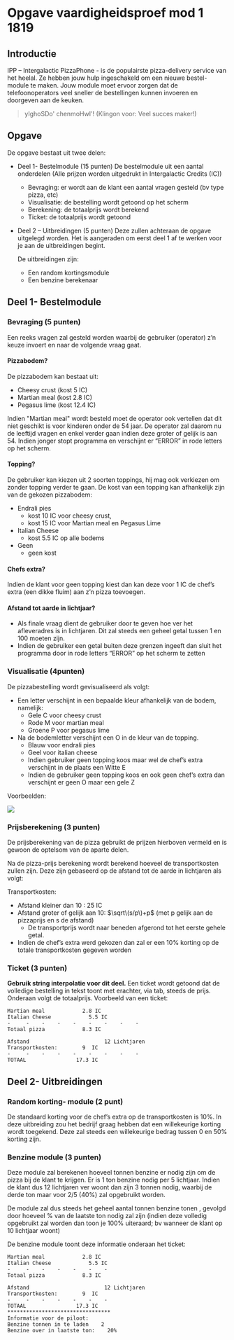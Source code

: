 # Opgave vaardigheidsproef mod 1 1819

## Introductie

IPP – Intergalactic PizzaPhone - is de populairste pizza-delivery service van het heelal. Ze hebben jouw hulp ingeschakeld om een nieuwe bestel-module te maken. Jouw module moet ervoor zorgen dat de telefoonoperators veel sneller de bestellingen kunnen invoeren en doorgeven aan de keuken.

> yIghoSDo' chenmoHwI'! \(Klingon voor: Veel succes maker!\)

## Opgave

De opgave bestaat uit twee delen:

* Deel 1- Bestelmodule \(15 punten\) De bestelmodule uit een aantal onderdelen \(Alle prijzen worden uitgedrukt in Intergalactic Credits \(IC\)\)
  * Bevraging: er wordt aan de klant een aantal vragen gesteld \(bv type pizza, etc\)
  * Visualisatie: de bestelling wordt getoond op het scherm
  * Berekening: de totaalprijs wordt berekend
  * Ticket: de totaalprijs wordt getoond
* Deel 2 – Uitbreidingen \(5 punten\) Deze zullen achteraan de opgave uitgelegd worden. Het is aangeraden om eerst deel 1 af te werken voor je aan de uitbreidingen begint.

  De uitbreidingen zijn:

  * Een random kortingsmodule
  * Een benzine berekenaar  

## Deel 1- Bestelmodule

### Bevraging \(5 punten\)

Een reeks vragen zal gesteld worden waarbij de gebruiker \(operator\) z’n keuze invoert en naar de volgende vraag gaat.

#### Pizzabodem?

De pizzabodem kan bestaat uit:

* Cheesy crust      \(kost 5 IC\)
* Martian meal     \(kost 2.8 IC\)
* Pegasus lime    \(kost 12.4 IC\)

Indien "Martian meal" wordt besteld moet de operator ook vertellen dat dit niet geschikt is voor kinderen onder de 54 jaar. De operator zal daarom nu de leeftijd vragen en enkel verder gaan indien deze groter of gelijk is aan 54. Indien jonger stopt programma en verschijnt er “ERROR” in rode letters op het scherm.

#### Topping?

De gebruiker kan kiezen uit 2 soorten toppings, hij mag ook verkiezen om zonder topping verder te gaan. De kost van een topping kan afhankelijk zijn van de gekozen pizzabodem:

* Endrali pies    
  * kost 10 IC voor cheesy crust,
  * kost 15 IC voor Martian meal en Pegasus Lime
* Italian Cheese    
  * kost 5.5 IC op alle bodems
* Geen        
  * geen kost

#### Chefs extra?

Indien de klant voor geen topping kiest dan kan deze voor 1 IC de chef’s extra \(een dikke fluim\) aan z’n pizza toevoegen.

#### Afstand tot aarde in lichtjaar?

* Als finale vraag dient de gebruiker door te geven hoe ver het afleveradres is in lichtjaren. Dit zal steeds een geheel getal tussen 1 en 100 moeten zijn. 
* Indien de gebruiker een getal buiten deze grenzen ingeeft dan sluit het programma door in rode letters “ERROR” op het scherm te zetten

### Visualisatie \(4punten\)

De pizzabestelling wordt gevisualiseerd als volgt:

* Een letter verschijnt in een bepaalde kleur afhankelijk van de bodem, namelijk:
  * Gele C voor cheesy crust
  * Rode M voor martian meal
  * Groene P voor pegasus lime
* Na de bodemletter verschijnt een O in de kleur van de topping. 
  * Blauw voor endrali pies
  * Geel voor italian cheese
  * Indien gebruiker geen topping koos maar wel de chef’s extra verschijnt in de plaats een Witte E
  * Indien de gebruiker geen topping koos en ook geen chef’s extra dan verschijnt er geen O maar een gele Z

Voorbeelden:

![](https://github.com/v-nys/cursusprogrammeren/tree/028488226871c55a14a4fa8b12ca40716d9ca590/EindeTests/assets/2_beslissingen/vaardig1819.jpg)

### Prijsberekening \(3 punten\)

De prijsberekening van de pizza gebruikt de prijzen hierboven vermeld en is gewoon de optelsom van de aparte delen.

Na de pizza-prijs berekening wordt berekend hoeveel de transportkosten zullen zijn. Deze zijn gebaseerd op de afstand tot de aarde in lichtjaren als volgt:

Transportkosten:

* Afstand kleiner dan 10 :  25 IC
* Afstand groter of gelijk aan 10: $\sqrt\(s/p\)+p$   \(met p gelijk aan de pizzaprijs en s de afstand\)
  * De transportprijs wordt naar beneden afgerond tot het eerste gehele getal.
* Indien de chef’s extra werd gekozen dan zal er een 10% korting op de totale transportkosten gegeven worden

### Ticket \(3 punten\)

**Gebruik string interpolatie voor dit deel.** Een ticket wordt getoond dat de volledige bestelling in tekst toont met erachter, via tab, steeds de prijs. Onderaan volgt de totaalprijs. Voorbeeld van een ticket:

```text
Martian meal            2.8 IC
Italian Cheese            5.5 IC
-     -    -    -    -    -    -    -    -
Totaal pizza            8.3 IC

Afstand                        12 Lichtjaren
Transportkosten:        9  IC
-     -    -    -    -    -    -    -    -
TOTAAL                17.3 IC
```

## Deel 2- Uitbreidingen

### Random korting- module  \(2 punt\)

De standaard korting voor de chef’s extra op de transportkosten is 10%. In deze uitbreiding zou het bedrijf graag hebben dat een willekeurige korting wordt toegekend. Deze zal steeds een willekeurige bedrag tussen 0 en 50% korting zijn.

### Benzine module \(3 punten\)

Deze module zal berekenen hoeveel tonnen benzine er nodig zijn om de pizza bij de klant te krijgen. Er is 1 ton benzine nodig per 5 lichtjaar. Indien de klant dus 12 lichtjaren ver woont dan zijn 3 tonnen nodig, waarbij de derde ton maar voor 2/5 \(40%\) zal opgebruikt worden.

De module zal dus steeds het geheel aantal tonnen benzine tonen , gevolgd door hoeveel % van de laatste ton nodig zal zijn \(indien deze volledig opgebruikt zal worden dan toon je 100% uiteraard; bv wanneer de klant op 10 lichtjaar woont\)

De benzine module toont deze informatie onderaan het ticket:

```text
Martian meal            2.8 IC
Italian Cheese            5.5 IC
-     -    -    -    -    -    -
Totaal pizza            8.3 IC

Afstand                        12 Lichtjaren
Transportkosten:        9  IC
-     -    -    -    -    -    -
TOTAAL                17.3 IC
*********************************
Informatie voor de piloot:
Benzine tonnen in te laden    2
Benzine over in laatste ton:    20%
```

